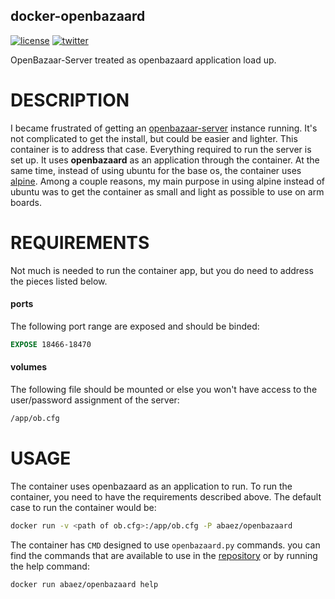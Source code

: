 docker-openbazaard
-----------------
[![license][2i]][2p]
[![twitter][3i]][3p]

OpenBazaar-Server treated as openbazaard application load up.

DESCRIPTION
===========

I became frustrated of getting an [openbazaar-server][4] instance running. It's not complicated to get the install, but could be easier and lighter. This container is to address that case. Everything required to run the server is set up. It uses **openbazaard** as an application through the container. At the same time, instead of using ubuntu for the base os, the container uses [alpine][5]. Among a couple reasons, my main purpose in using alpine instead of ubuntu was to get the container as small and light as possible to use on arm boards.

REQUIREMENTS
============
Not much is needed to run the container app, but you do need to address the pieces listed below.

#### ports
The following port range are exposed and should be binded:

``` Dockerfile
EXPOSE 18466-18470
```
#### volumes
The following file should be mounted or else you won't have access to the user/password assignment of the server:

``` bash
/app/ob.cfg
```

USAGE
=====

The container uses openbazaard as an application to run. To run the container, you need to have the requirements described above. The default case to run the container would be:

``` bash
docker run -v <path of ob.cfg>:/app/ob.cfg -P abaez/openbazaard
```
The container has `CMD` designed to use `openbazaard.py` commands. you can find the commands that are available to use in the [repository][6] or by running the help command:

```
docker run abaez/openbazaard help
```

[2i]: https://img.shields.io/badge/license-BSD_2-green.svg
[2p]: ./LICENSE
[3i]: https://img.shields.io/badge/twitter-a_baez-blue.svg
[3p]: https://twitter.com/a_baez
[4]: https://github.com/OpenBazaar/OpenBazaar-Server
[5]: http://alpinelinux.org/
[6]: https://github.com/OpenBazaar/OpenBazaar-Server#usage
